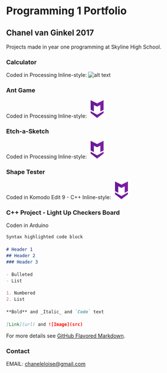 # Programming 1 Portfolio
## Chanel van Ginkel 2017

Projects made in year one programming at Skyline High School. 

### Calculator
Coded in Processing
Inline-style: 
![alt text](https://chanelvanginkel.github.io/Programming-1-Portfolio/Photos "Screen Shot 2017-05-24 at 11.33.48 AM.png")

### Ant Game
Coded in Processing
Inline-style: 
![alt text](https://github.com/adam-p/markdown-here/raw/master/src/common/images/icon48.png "Logo Title Text 1")

### Etch-a-Sketch
Coded in Processing
Inline-style: 
![alt text](https://github.com/adam-p/markdown-here/raw/master/src/common/images/icon48.png "Logo Title Text 1")

### Shape Tester
Coded in Komodo Edit 9 - C++
Inline-style: 
![alt text](https://github.com/adam-p/markdown-here/raw/master/src/common/images/icon48.png "Logo Title Text 1")

### C++ Project - Light Up Checkers Board
Coden in Arduino

```markdown
Syntax highlighted code block

# Header 1
## Header 2
### Header 3

- Bulleted
- List

1. Numbered
2. List

**Bold** and _Italic_ and `Code` text

[Link](url) and ![Image](src)
```

For more details see [GitHub Flavored Markdown](https://guides.github.com/features/mastering-markdown/).

### Contact
EMAIL: chaneleloise@gmail.com
